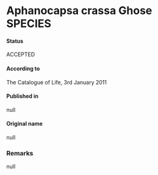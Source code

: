 Aphanocapsa crassa Ghose SPECIES
=======

#### Status
ACCEPTED

#### According to
The Catalogue of Life, 3rd January 2011

#### Published in
null

#### Original name
null

### Remarks
null